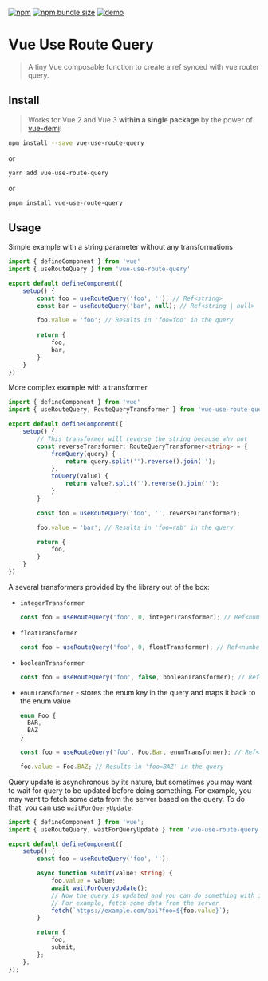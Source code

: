 [![npm](https://img.shields.io/npm/v/vue-use-route-query?style=for-the-badge)](https://www.npmjs.com/package/vue-use-route-query)
[![npm bundle size](https://img.shields.io/bundlephobia/minzip/vue-use-route-query?style=for-the-badge)](https://bundlephobia.com/result?p=vue-use-route-query)
[![demo](https://img.shields.io/badge/demo-green?style=for-the-badge)](https://djaler.github.io/vue-use-route-query/#/)

# Vue Use Route Query

> A tiny Vue composable function to create a ref synced with vue router query.

## Install
> Works for Vue 2 and Vue 3 **within a single package** by the power of [vue-demi](https://github.com/vueuse/vue-demi)!

```sh
npm install --save vue-use-route-query
```

or

```sh
yarn add vue-use-route-query
```

or

```sh
pnpm install vue-use-route-query
```

## Usage

Simple example with a string parameter without any transformations

```ts
import { defineComponent } from 'vue'
import { useRouteQuery } from 'vue-use-route-query'

export default defineComponent({
    setup() {
        const foo = useRouteQuery('foo', ''); // Ref<string>
        const bar = useRouteQuery('bar', null); // Ref<string | null>

        foo.value = 'foo'; // Results in 'foo=foo' in the query
      
        return {
            foo,
            bar,
        }
    }
})
```

More complex example with a transformer

```ts
import { defineComponent } from 'vue'
import { useRouteQuery, RouteQueryTransformer } from 'vue-use-route-query'

export default defineComponent({
    setup() {
        // This transformer will reverse the string because why not
        const reverseTransformer: RouteQueryTransformer<string> = {
            fromQuery(query) {
                return query.split('').reverse().join('');
            },
            toQuery(value) {
                return value?.split('').reverse().join('');
            }
        }

        const foo = useRouteQuery('foo', '', reverseTransformer);

        foo.value = 'bar'; // Results in 'foo=rab' in the query

        return {
            foo,
        }
    }
})
```

A several transformers provided by the library out of the box:

* `integerTransformer`
    ```js
  const foo = useRouteQuery('foo', 0, integerTransformer); // Ref<number>
    ```
* `floatTransformer`
  ```js
  const foo = useRouteQuery('foo', 0, floatTransformer); // Ref<number>
  ```
* `booleanTransformer`
  ```js
  const foo = useRouteQuery('foo', false, booleanTransformer); // Ref<boolean>
  ```
* `enumTransformer` - stores the enum key in the query and maps it back to the enum value
  ```ts
  enum Foo {
    BAR,
    BAZ
  }
  
  const foo = useRouteQuery('foo', Foo.Bar, enumTransformer); // Ref<Foo>
  
  foo.value = Foo.BAZ; // Results in 'foo=BAZ' in the query
  ```

Query update is asynchronous by its nature, but sometimes you may want to wait for query to be updated before doing something. For example, you may want to fetch some data from the server based on the query. To do that, you can use `waitForQueryUpdate`: 

```ts
import { defineComponent } from 'vue';
import { useRouteQuery, waitForQueryUpdate } from 'vue-use-route-query';

export default defineComponent({
    setup() {
        const foo = useRouteQuery('foo', '');

        async function submit(value: string) {
            foo.value = value;
            await waitForQueryUpdate();
            // Now the query is updated and you can do something with it
            // For example, fetch some data from the server
            fetch(`https://example.com/api?foo=${foo.value}`);
        }

        return {
            foo,
            submit,
        };
    },
});
```
